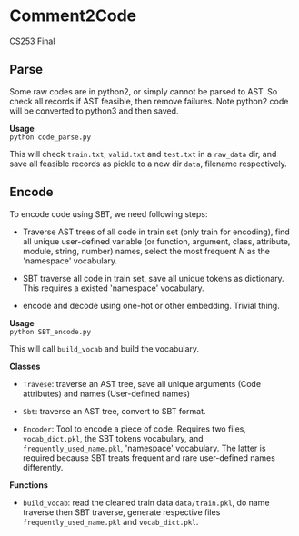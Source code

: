 # Comment2Code
CS253 Final

## Parse
Some raw codes are in python2, or simply cannot be parsed to AST. So check all records if AST feasible, then remove failures. Note python2 code will be converted to python3 and then saved.

**Usage**<br />
`python code_parse.py`

This will check `train.txt`, `valid.txt` and `test.txt` in a `raw_data` dir, and save all feasible records as pickle to a new dir `data`, filename respectively.


## Encode
To encode code using SBT, we need following steps:
* Traverse AST trees of all code in train set (only train for encoding), find all unique user-defined variable (or function, argument, class, attribute, module, string, number) names, select the most frequent $N$ as the 'namespace' vocabulary.

* SBT traverse all code in train set, save all unique tokens as dictionary. This requires a existed 'namespace' vocabulary.

* encode and decode using one-hot or other embedding. Trivial thing.

**Usage**<br />
`python SBT_encode.py`

This will call `build_vocab` and build the vocabulary.

**Classes**

* `Travese`: traverse an AST tree, save all unique arguments (Code attributes) and names (User-defined names)

* `Sbt`: traverse an AST tree, convert to SBT format.

* `Encoder`: Tool to encode a piece of code. Requires two files, `vocab_dict.pkl`, the SBT tokens vocabulary, and `frequently_used_name.pkl`, 'namespace' vocabulary. The latter is required because SBT treats frequent and rare user-defined names differently.

**Functions**

* `build_vocab`: read the cleaned train data `data/train.pkl`, do name traverse then SBT traverse, generate respective files `frequently_used_name.pkl` and `vocab_dict.pkl`.






